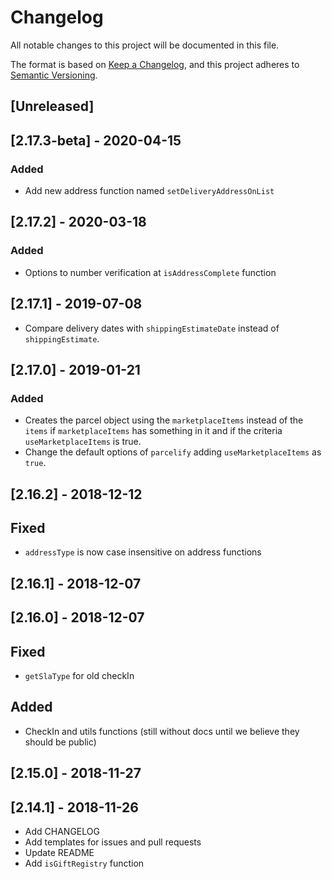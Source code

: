 # Changelog

All notable changes to this project will be documented in this file.

The format is based on [Keep a Changelog](https://keepachangelog.com/en/1.0.0/),
and this project adheres to [Semantic Versioning](https://semver.org/spec/v2.0.0.html).

## [Unreleased]

## [2.17.3-beta] - 2020-04-15
### Added
- Add new address function named `setDeliveryAddressOnList`

## [2.17.2] - 2020-03-18
### Added
- Options to number verification at `isAddressComplete` function

## [2.17.1] - 2019-07-08

- Compare delivery dates with `shippingEstimateDate` instead of `shippingEstimate`.

## [2.17.0] - 2019-01-21

### Added

- Creates the parcel object using the `marketplaceItems` instead of the `items` if `marketplaceItems` has something in it and if the criteria `useMarketplaceItems` is true.
- Change the default options of `parcelify` adding `useMarketplaceItems` as `true`.

## [2.16.2] - 2018-12-12

## Fixed

- `addressType` is now case insensitive on address functions

## [2.16.1] - 2018-12-07

## [2.16.0] - 2018-12-07

## Fixed

- `getSlaType` for old checkIn

## Added

- CheckIn and utils functions (still without docs until we believe they should be public)

## [2.15.0] - 2018-11-27

## [2.14.1] - 2018-11-26

- Add CHANGELOG
- Add templates for issues and pull requests
- Update README
- Add `isGiftRegistry` function
